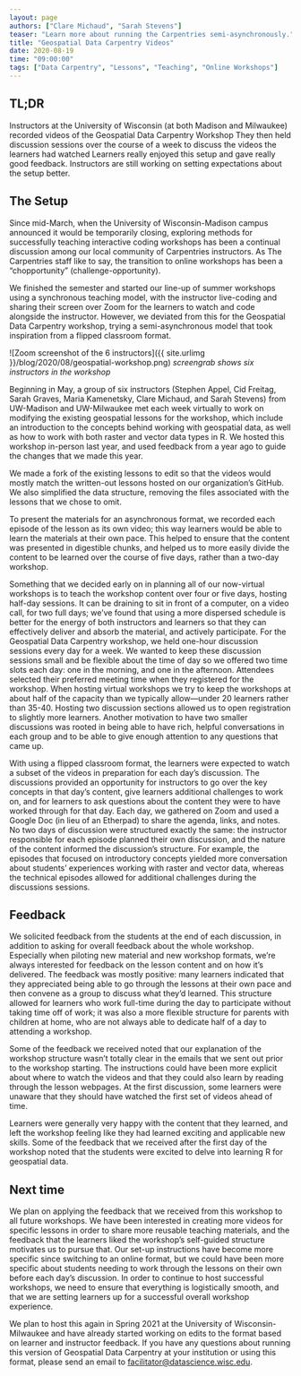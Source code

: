 ```yaml
---
layout: page
authors: ["Clare Michaud", "Sarah Stevens"]
teaser: "Learn more about running the Carpentries semi-asynchronously."
title: "Geospatial Data Carpentry Videos"
date: 2020-08-19
time: "09:00:00"
tags: ["Data Carpentry", "Lessons", "Teaching", "Online Workshops"]
---
```


## TL;DR
Instructors at the University of Wisconsin (at both Madison and Milwaukee) recorded videos of the Geospatial Data Carpentry Workshop
They then held discussion sessions over the course of a week to discuss the videos the learners had watched
Learners really enjoyed this setup and gave really good feedback.
Instructors are still working on setting expectations about the setup better.

## The Setup

Since mid-March, when the University of Wisconsin-Madison campus announced it would be temporarily closing, exploring methods for successfully teaching interactive coding workshops has been a continual discussion among our local community of Carpentries instructors. As The Carpentries staff like to say, the transition to online workshops has been a “chopportunity” (challenge-opportunity).

We finished the semester and started our line-up of summer workshops using a synchronous teaching model, with the instructor live-coding and sharing their screen over Zoom for the learners to watch and code alongside the instructor. However, we deviated from this for the Geospatial Data Carpentry workshop, trying a semi-asynchronous model that took inspiration from a flipped classroom format.

![Zoom screenshot of the 6 instructors]({{ site.urlimg }}/blog/2020/08/geospatial-workshop.png)
_screengrab shows six instructors in the workshop_

Beginning in May, a group of six instructors (Stephen Appel, Cid Freitag, Sarah Graves, Maria Kamenetsky, Clare Michaud, and Sarah Stevens) from UW-Madison and UW-Milwaukee met each week virtually to work on modifying the existing geospatial lessons for the workshop, which include an introduction to the concepts behind working with geospatial data, as well as how to work with both raster and vector data types in R. We hosted this workshop in-person last year, and used feedback from a year ago to guide the changes that we made this year.

We made a fork of the existing lessons to edit so that the videos would mostly match the written-out lessons hosted on our organization’s GitHub. We also simplified the data structure, removing the files associated with the lessons that we chose to omit.

To present the materials for an asynchronous format, we recorded each episode of the lesson as its own video; this way learners would be able to learn the materials at their own pace.
This helped to ensure that the content was presented in digestible chunks, and helped us to more easily divide the content to be learned over the course of five days, rather than a two-day workshop.

Something that we decided early on in planning all of our now-virtual workshops is to teach the workshop content over four or five days, hosting half-day sessions. It can be draining to sit in front of a computer, on a video call, for two full days; we’ve found that using a more dispersed schedule is better for the energy of both instructors and learners so that they can effectively deliver and absorb the material, and actively participate. For the Geospatial Data Carpentry workshop, we held one-hour discussion sessions every day for a week. We wanted to keep these discussion sessions small and be flexible about the time of day so we offered two time slots each day: one in the morning, and one in the afternoon. Attendees selected their preferred meeting time when they registered for the workshop. When hosting virtual workshops we try to keep the workshops at about half of the capacity than we typically allow—under 20 learners rather than 35-40. Hosting two discussion sections allowed us to open registration to slightly more learners. Another motivation to have two smaller discussions was rooted in being able to have rich, helpful conversations in each group and to be able to give enough attention to any questions that came up.

With using a flipped classroom format, the learners were expected to watch a subset of the videos in preparation for each day’s discussion. The discussions provided an opportunity for instructors to go over the key concepts in that day’s content, give learners additional challenges to work on, and for learners to ask questions about the content they were to have worked through for that day. Each day, we gathered on Zoom and used a Google Doc (in lieu of an Etherpad) to share the agenda, links, and notes. No two days of discussion were structured exactly the same: the instructor responsible for each episode planned their own discussion, and the nature of the content informed the discussion’s structure. For example, the episodes that focused on introductory concepts yielded more conversation about students’ experiences working with raster and vector data, whereas the technical episodes allowed for additional challenges during the discussions sessions.

## Feedback

We solicited feedback from the students at the end of each discussion, in addition to asking for overall feedback about the whole workshop. Especially when piloting new material and new workshop formats, we’re always interested for feedback on the lesson content and on how it’s delivered. The feedback was mostly positive: many learners indicated that they appreciated being able to go through the lessons at their own pace and then convene as a group to discuss what they’d learned. This structure allowed for learners who work full-time during the day to participate without taking time off of work; it was also a more flexible structure for parents with children at home, who are not always able to dedicate half of a day to attending a workshop.

Some of the feedback we received noted that our explanation of the workshop structure wasn’t totally clear in the emails that we sent out prior to the workshop starting. The instructions could have been more explicit about where to watch the videos and that they could also learn by reading through the lesson webpages. At the first discussion, some learners were unaware that they should have watched the first set of videos ahead of time.

Learners were generally very happy with the content that they learned, and left the workshop feeling like they had learned exciting and applicable new skills. Some of the feedback that we received after the first day of the workshop noted that the students were excited to delve into learning R for geospatial data.

## Next time

We plan on applying the feedback that we received from this workshop to all future workshops. We have been interested in creating more videos for specific lessons in order to share more reusable teaching materials, and the feedback that the learners liked the workshop’s self-guided structure motivates us to pursue that. Our set-up instructions have become more specific since switching to an online format, but we could have been more specific about students needing to work through the lessons on their own before each day’s discussion. In order to continue to host successful workshops, we need to ensure that everything is logistically smooth, and that we are setting learners up for a successful overall workshop experience.

We plan to host this again in Spring 2021 at the University of Wisconsin-Milwaukee and have already started working on edits to the format based on learner and instructor feedback.  If you have any questions about running this version of Geospatial Data Carpentry at your institution or using this format, please send an email to [facilitator@datascience.wisc.edu](mailto:facilitator@datascience.wisc.edu).
